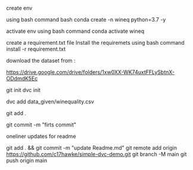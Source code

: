 create env

using bash command bash
conda create -n wineq python=3.7 -y

activate env
using bash command 
conda activate wineq

create a requirement.txt file
Install the requiremets
using bash command
install -r requirement.txt

download the dataset from :

https://drive.google.com/drive/folders/1xw0XX-WK74uxtFFLySbtnX-ODdmdK5Ec

git init
dvc init

dvc add data_given/winequality.csv

git add .

git commit -m "firts commit"

oneliner updates for readme

git add . && git commit -m "update Readme.md"
git remote add origin https://github.com/c17hawke/simple-dvc-demo.git
git branch -M main
git push origin main
